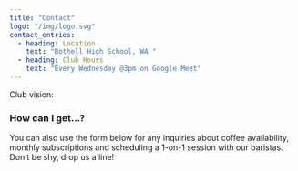 ```yaml
---
title: "Contact"
logo: "/img/logo.svg"
contact_entries:
  - heading: Location
    text: "Bothell High School, WA "
  - heading: Club Hours
    text: "Every Wednesday @3pm on Google Meet"
---
```


Club vision:

<h3 class="f4 b lh-title mb2">How can I get…?</h3>

You can also use the form below for any inquiries about coffee
availability, monthly subscriptions and scheduling a 1-on-1 session
with our baristas. Don’t be shy, drop us a line!
